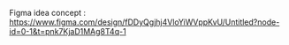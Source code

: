 Figma idea concept :
https://www.figma.com/design/fDDyQgjhj4VloYiWVppKvU/Untitled?node-id=0-1&t=pnk7KjaD1MAg8T4q-1

